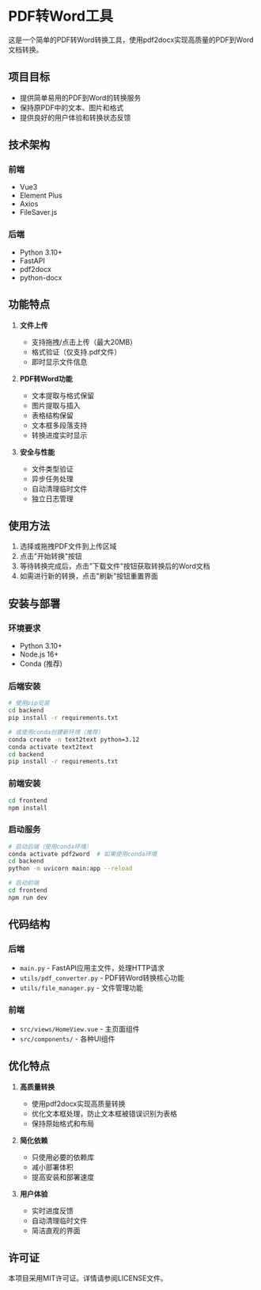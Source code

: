 # PDF转Word工具

这是一个简单的PDF转Word转换工具，使用pdf2docx实现高质量的PDF到Word文档转换。

## 项目目标

- 提供简单易用的PDF到Word的转换服务
- 保持原PDF中的文本、图片和格式
- 提供良好的用户体验和转换状态反馈

## 技术架构

### 前端
- Vue3
- Element Plus
- Axios
- FileSaver.js

### 后端
- Python 3.10+
- FastAPI
- pdf2docx
- python-docx

## 功能特点

1. **文件上传**
   - 支持拖拽/点击上传（最大20MB）
   - 格式验证（仅支持.pdf文件）
   - 即时显示文件信息

2. **PDF转Word功能**
   - 文本提取与格式保留
   - 图片提取与插入
   - 表格结构保留
   - 文本框多段落支持
   - 转换进度实时显示

3. **安全与性能**
   - 文件类型验证
   - 异步任务处理
   - 自动清理临时文件
   - 独立日志管理

## 使用方法

1. 选择或拖拽PDF文件到上传区域
2. 点击"开始转换"按钮
3. 等待转换完成后，点击"下载文件"按钮获取转换后的Word文档
4. 如需进行新的转换，点击"刷新"按钮重置界面

## 安装与部署

### 环境要求
- Python 3.10+
- Node.js 16+
- Conda (推荐)

### 后端安装
```bash
# 使用pip安装
cd backend
pip install -r requirements.txt

# 或使用conda创建新环境（推荐）
conda create -n text2text python=3.12
conda activate text2text
cd backend
pip install -r requirements.txt
```

### 前端安装
```bash
cd frontend
npm install
```

### 启动服务
```bash
# 启动后端（使用conda环境）
conda activate pdf2word  # 如果使用conda环境
cd backend
python -m uvicorn main:app --reload

# 启动前端
cd frontend
npm run dev
```

## 代码结构

### 后端
- `main.py` - FastAPI应用主文件，处理HTTP请求
- `utils/pdf_converter.py` - PDF转Word转换核心功能
- `utils/file_manager.py` - 文件管理功能

### 前端
- `src/views/HomeView.vue` - 主页面组件
- `src/components/` - 各种UI组件

## 优化特点

1. **高质量转换**
   - 使用pdf2docx实现高质量转换
   - 优化文本框处理，防止文本框被错误识别为表格
   - 保持原始格式和布局

2. **简化依赖**
   - 只使用必要的依赖库
   - 减小部署体积
   - 提高安装和部署速度

3. **用户体验**
   - 实时进度反馈
   - 自动清理临时文件
   - 简洁直观的界面

## 许可证

本项目采用MIT许可证。详情请参阅LICENSE文件。



